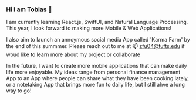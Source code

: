 ### Hi I am Tobias 👋

I am currently learning React.js, SwiftUI, and Natural Language Processing.
This year, I look forward to making more Mobile & Web Applications!

I also aim to launch an annoymous social media App called 'Karma Farm' by the end of this summmer.
Please reach out to me at 📫 zfu04@tufts.edu if woud like to learn more about my project or collaborate

In the future, I want to create more mobile applications that can make daily life more enjoyable. My ideas range from personal finance management App to an App where people can share what they have been cooking lately, or a notetaking App that brings more fun to daily life, but I still ahve a long way to go! 
<!--
**realtobyfu/realtobyfu** is a ✨ _special_ ✨ repository because its `README.md` (this file) appears on your GitHub profile.

Here are some ideas to get you started:

- 🔭 I’m currently working on ...
- 🌱 I’m currently learning ...
- 👯 I’m looking to collaborate on ...
- 🤔 I’m looking for help with ...
- 💬 Ask me about ...
- 📫 How to reach me: ...
- 😄 Pronouns: ...
- ⚡ Fun fact: ...
-->
